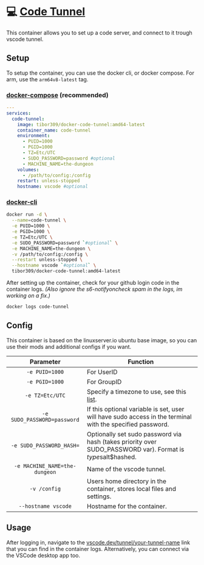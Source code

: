 # 💻 [Code Tunnel][repo]
This container allows you to set up a code server, and connect to it trough vscode tunnel.

## Setup
To setup the container, you can use the docker cli, or docker compose. For arm, use the `arm64v8-latest` tag.

### [docker-compose][dcompose] (recommended)
```yaml
---
services:
  code-tunnel:
    image: tibor309/docker-code-tunnel:amd64-latest
    container_name: code-tunnel
    environment:
      - PUID=1000
      - PGID=1000
      - TZ=Etc/UTC
      - SUDO_PASSWORD=password #optional
      - MACHINE_NAME=the-dungeon
    volumes:
      - /path/to/config:/config
    restart: unless-stopped
    hostname: vscode #optional
```

### [docker-cli][dcli]
```bash
docker run -d \
  --name=code-tunnel \
  -e PUID=1000 \
  -e PGID=1000 \
  -e TZ=Etc/UTC \
  -e SUDO_PASSWORD=password `#optional` \
  -e MACHINE_NAME=the-dungeon \
  -v /path/to/config:/config \
  --restart unless-stopped \
  --hostname vscode `#optional` \
  tibor309/docker-code-tunnel:amd64-latest
```

After setting up the container, check for your github login code in the container logs.
*(Also ignore the s6-notifyoncheck spam in the logs, im working on a fix.)*

```bash
docker logs code-tunnel
```

## Config
This container is based on the linuxserver.io ubuntu base image, so you can use their mods and additional configs if you want.

| Parameter | Function |
| :----: | --- |
| `-e PUID=1000` | For UserID |
| `-e PGID=1000` | For GroupID |
| `-e TZ=Etc/UTC` | Specify a timezone to use, see this [list][tz]. |
| `-e SUDO_PASSWORD=password` | If this optional variable is set, user will have sudo access in the terminal with the specified password. |
| `-e SUDO_PASSWORD_HASH=` | Optionally set sudo password via hash (takes priority over SUDO_PASSWORD var). Format is $type$salt$hashed. |
| `-e MACHINE_NAME=the-dungeon` | Name of the vscode tunnel. |
| `-v /config` | Users home directory in the container, stores local files and settings. |
| `--hostname vscode` | Hostname for the container. |

## Usage
After logging in, navigate to the [vscode.dev/tunnel/your-tunnel-name][dev] link that you can find in the container logs. Alternatively, you can connect via the VSCode desktop app too.


[dcompose]: https://docs.linuxserver.io/general/docker-compose
[dcli]: https://docs.docker.com/engine/reference/commandline/cli/
[tz]: https://en.wikipedia.org/wiki/List_of_tz_database_time_zones#List

[repo]: https://github.com/tibor309/docker-code-tunnel
[dev]: https://vscode.dev
